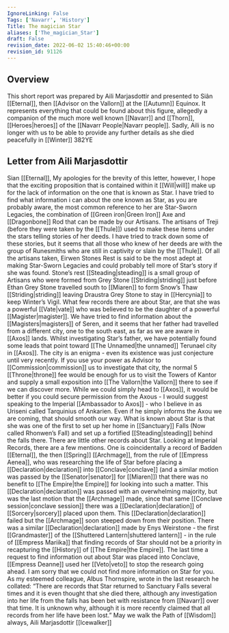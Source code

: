 ```yaml
---
IgnoreLinking: False
Tags: ['Navarr', 'History']
Title: The magician Star
aliases: ['The_magician_Star']
draft: False
revision_date: 2022-06-02 15:40:46+00:00
revision_id: 91126
---
```


## Overview
This short report was prepared by Aili Marjasdottir and presented to Siân [[Eternal]], then [[Advisor on the Vallorn]] at the [[Autumn]] Equinox. It represents everything that could be found about this figure, allegedly a companion of the much more well known [[Navarr]] and [[Thorn]], [[Heroes|heroes]] of the [[Navarr People|Navarr people]]. Sadly, Aili is no longer with us to be able to provide any further details as she died peacefully in [[Winter]] 382YE
## Letter from Aili Marjasdottir
Sian [[Eternal]],
My apologies for the brevity of this letter, however, I hope that the exciting proposition that is contained within it [[Will|will]] make up for the lack of information on the one that is known as Star.
I have tried to find what information i can about the one known as Star, as you are probably aware, the most common reference to her are Star-Sworn Legacies, the combination of [[Green iron|Green Iron]] Axe and [[Dragonbone]] Rod that can be made by our Artisans. The artisans of Treji (before they were taken by the [[Thule]]) used to make these items under the stars telling stories of her deeds. I have tried to track down some of these stories, but it seems that all those who knew of her deeds are with the group of Runesmiths  who are still in captivity or slain by the [[Thule]]. Of all the artisans taken, Eirwen Stones Rest is said to be the most adept at making Star-Sworn Legacies and could probably tell more of Star’s story if she was found. Stone’s rest [[Steading|steading]] is a small group of Artisans who were formed from Grey Stone [[Striding|striding]] just before Ethan Grey Stone travelled south to [[Miaren]] to form Snow’s Thaw [[Striding|striding]] leaving Draustra Grey Stone to stay in [[Hercynia]] to keep Winter’s Vigil.
What few records there are about Star, are that she was a powerful [[Vate|vate]] who was believed to be the daughter of a powerful [[Magister|magister]]. We have tried to find information about the [[Magisters|magisters]] of Seren, and it seems that her father had travelled from a different city, one to the south east, as far as we are aware in [[Axos]] lands.
Whilst investigating Star’s father, we have potentially found some leads that point toward [[The Unnamed|the unnamed]] Terunael city in [[Axos]]. The city is an enigma - even its existence was just conjecture until very recently. If you use your power as Advisor to [[Commission|commission]] us to investigate that city, the normal 5 [[Throne|throne]] fee would be enough for us to visit the Towers of Kantor and supply a small exposition into [[The Vallorn|the Vallorn]] there to see if we can discover more.
While we could simply head to [[Axos]], it would be better if you could secure permission from the Axous - I would suggest speaking to the Imperial [[Ambassador to Axos]] - who I believe in as Uriseni called Tarquinius of Ankarien. Even if he simply informs the Axou we are coming, that should smooth our way.
What is known about Star is that she was one of the first to set up her home in [[Sanctuary]] Falls (Now called Rhonwen’s Fall) and set up a fortified [[Steading|steading]] behind the falls there. There are little other records about Star. Looking at Imperial Records, there are a few mentions. One is coincidentally a record of Badden [[Eternal]], the then [[Spring]] [[Archmage]], from the rule of [[Empress Aenea]], who was researching the life of Star before placing a [[Declaration|declaration]] into [[Conclave|conclave]] (and a similar motion was passed by the [[Senator|senator]] for [[Miaren]]) that there was no benefit to [[The Empire|the Empire]] for looking into such a matter. 
This [[Declaration|declaration]] was passed with an overwhelming majority, but was the last motion that the [[Archmage]] made, since that same [[Conclave session|conclave session]] there was a [[Declaration|declaration]] of [[Sorcery|sorcery]] placed upon them. This [[Declaration|declaration]] failed but the [[Archmage]] soon steeped down from their position.
There was a similar [[Declaration|declaration]] made by Enys Weirstone - the first [[Grandmaster]] of the [[Shuttered Lantern|shuttered lantern]] - in the rule of [[Empress Mariika]] that finding records of Star should not be a priority in recapturing the [[History]] of [[The Empire|the Empire]].
The last time a request to find information out about Star was placed into Conclave, [[Empress Deanne]] used her [[Veto|veto]] to stop the research going ahead.
I am sorry that we could not find more information on Star for you. As my esteemed colleague, Albus Thornspire, wrote in the last research he collated: 
“There are records that Star returned to Sanctuary Falls several times and it is even thought that she died there, although any investigation into her life from the falls has been bet with resistance from [[Navarr]] over that time. It is unknown why, although it is more recently claimed that all records from her life have been lost.”
May we walk the Path of [[Wisdom]] always,
Aili Marjasdottir
[[Icewalker]]